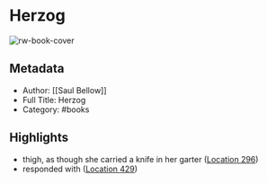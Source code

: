 # Herzog

![rw-book-cover](https://images-na.ssl-images-amazon.com/images/I/41THYWZ5%2BPL._SL200_.jpg)

## Metadata
- Author: [[Saul Bellow]]
- Full Title: Herzog
- Category: #books

## Highlights
- thigh, as though she carried a knife in her garter ([Location 296](https://readwise.io/to_kindle?action=open&asin=B00C3NSRWU&location=296))
- responded with ([Location 429](https://readwise.io/to_kindle?action=open&asin=B00C3NSRWU&location=429))
